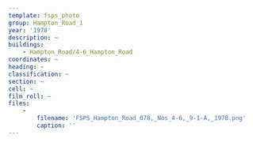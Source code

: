 ```yaml
---
template: fsps_photo
group: Hampton_Road_1
year: '1978'
description: ~
buildings:
    - Hampton_Road/4-6_Hampton_Road
coordinates: ~
heading: ~
classification: ~
section: ~
cell: ~
film_roll: ~
files:
    -
        filename: 'FSPS_Hampton_Road_078,_Nos_4-6,_9-1-A,_1978.png'
        caption: ''
---
```

